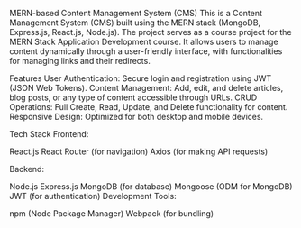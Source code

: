 MERN-based Content Management System (CMS)
This is a Content Management System (CMS) built using the MERN stack (MongoDB, Express.js, React.js, Node.js). The project serves as a course project for the MERN Stack Application Development course. It allows users to manage content dynamically through a user-friendly interface, with functionalities for managing links and their redirects.

Features
User Authentication: Secure login and registration using JWT (JSON Web Tokens).
Content Management: Add, edit, and delete articles, blog posts, or any type of content accessible through URLs.
CRUD Operations: Full Create, Read, Update, and Delete functionality for content.
Responsive Design: Optimized for both desktop and mobile devices.

Tech Stack
Frontend:

React.js
React Router (for navigation)
Axios (for making API requests)

Backend:

Node.js
Express.js
MongoDB (for database)
Mongoose (ODM for MongoDB)
JWT (for authentication)
Development Tools:

npm (Node Package Manager)
Webpack (for bundling)
